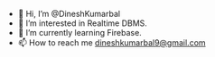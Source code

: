 - 👋 Hi, I’m @DineshKumarbal
- 👀 I’m interested in Realtime DBMS.
- 🌱 I’m currently learning Firebase.
- 📫 How to reach me dineshkumarbal9@gmail.com

<!---
DineshKumarbal/DineshKumarbal is a ✨ special ✨ repository because its `README.md` (this file) appears on your GitHub profile.
You can click the Preview link to take a look at your changes.
--->
